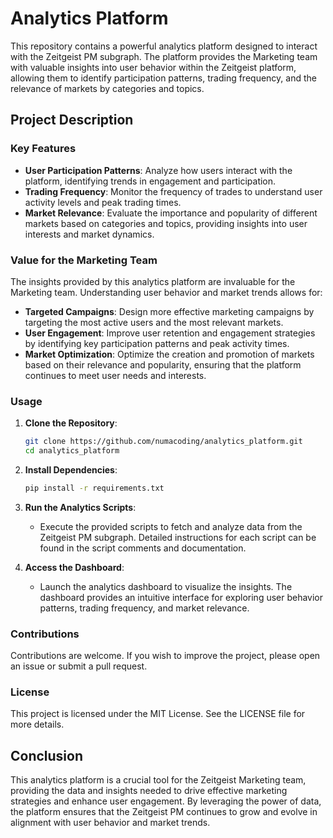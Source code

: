 # Analytics Platform

This repository contains a powerful analytics platform designed to interact with the Zeitgeist PM subgraph. The platform provides the Marketing team with valuable insights into user behavior within the Zeitgeist platform, allowing them to identify participation patterns, trading frequency, and the relevance of markets by categories and topics.

## Project Description

### Key Features

- **User Participation Patterns**: Analyze how users interact with the platform, identifying trends in engagement and participation.
- **Trading Frequency**: Monitor the frequency of trades to understand user activity levels and peak trading times.
- **Market Relevance**: Evaluate the importance and popularity of different markets based on categories and topics, providing insights into user interests and market dynamics.

### Value for the Marketing Team

The insights provided by this analytics platform are invaluable for the Marketing team. Understanding user behavior and market trends allows for:

- **Targeted Campaigns**: Design more effective marketing campaigns by targeting the most active users and the most relevant markets.
- **User Engagement**: Improve user retention and engagement strategies by identifying key participation patterns and peak activity times.
- **Market Optimization**: Optimize the creation and promotion of markets based on their relevance and popularity, ensuring that the platform continues to meet user needs and interests.

### Usage

1. **Clone the Repository**:
    ```bash
    git clone https://github.com/numacoding/analytics_platform.git
    cd analytics_platform
    ```

2. **Install Dependencies**:
    ```bash
    pip install -r requirements.txt
    ```

3. **Run the Analytics Scripts**:
    - Execute the provided scripts to fetch and analyze data from the Zeitgeist PM subgraph. Detailed instructions for each script can be found in the script comments and documentation.

4. **Access the Dashboard**:
    - Launch the analytics dashboard to visualize the insights. The dashboard provides an intuitive interface for exploring user behavior patterns, trading frequency, and market relevance.

### Contributions

Contributions are welcome. If you wish to improve the project, please open an issue or submit a pull request.

### License

This project is licensed under the MIT License. See the LICENSE file for more details.

## Conclusion

This analytics platform is a crucial tool for the Zeitgeist Marketing team, providing the data and insights needed to drive effective marketing strategies and enhance user engagement. By leveraging the power of data, the platform ensures that the Zeitgeist PM continues to grow and evolve in alignment with user behavior and market trends.
